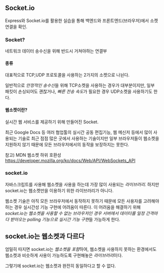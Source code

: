 ## Socket.io

Express와 Socket.io를 활용한 실습을 통해 백엔드와 프론트엔드(브라우저)에서 소켓 연결을 확인.

### Socket?

네트워크 데이터 송수신을 위해 반드시 거쳐야하는 연결부

#### 종류

대표적으로 TCP,UDP 프로토콜을 사용하는 2가지의 소켓으로 나뉜다.

일반적으로 *안정적인 송수신*을 위해 TCP소켓을 사용하는 경우가 대부분이지만, 일부 패킷이 손싱되어도 괜찮거나, *빠른 전송 속도*가 필요한 경우 UDP소켓을 사용하기도 한다.

#### 웹소켓이란?

실시간 웹 서비스를 제공하기 위해 만들어진 Socket.

최근 Google Docs 등 여러 협업툴의 실시간 공동 편집기능, 웹 메신저 등에서 많이 사용되는 기술로 최근 점점 많은 곳에서 사용하는 기술이지만 일부 브라우저들이 웹소켓을 지원하지 않기 때문에 모든 브라우저에서의 동작을 보장하지는 못한다.

참고) MDN 웹소켓 하위 호환성
https://developer.mozilla.org/ko/docs/Web/API/WebSockets_API

### socket.io

자바스크립트를 사용해 웹소켓을 사용을 하는데 가장 많이 사용되는 _라이브러리_.
하지만 socket.io는 웹소켓만을 이용하기 위한 라이브러리가 아니다.

웹소켓 기술은 아직 모든 브라우저에서 동작하지 못하기 때문에 모든 사용자를 고려해야 하는 경우 실시간성 기능 구현에 어려움이 따른다. 이 어려움을 해결하기 위해 *socket.io는 웹소켓을 사용할 수 없는 브라우저인 경우 서버에서 데이터를 일정 간격마다 받아오는 polling 기능으로 실시간 기능 구현*을 가능하게 한다.

## socket.io는 웹소켓과 다르다

엄밀히 따지면 socket.io는 *웹소켓을 포함*하여, 웹소켓을 사용하지 못하는 환경에서도 웹소켓과 비슷하게 사용이 가능하도록 구현해놓은 *라이브러리*이다.

그렇기에 socket.io는 웹소켓과 완전히 동일하다고 할 수 없다.
